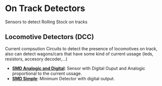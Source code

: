# On Track Detectors
Sensors to detect Rolling Stock on tracks

## Locomotive Detectors (DCC)
Current compsution Circuits to detect the presence of locomotives on track, also can detect wagons/cars that have some kind of current ussage (leds, resistors, accesory decoder,...)

* __[SMD Analogic and Digital](Locos/Detector_SMD_AD)__: Sensor with Digital Ouput and Analogic proportional to the current ussage.
* __[SMD Simple](Locos/Detector_SMD_Simple)__: Minimum Detector with digital output.